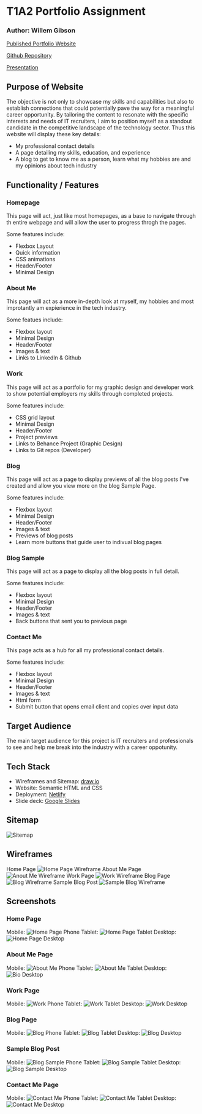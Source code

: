 # T1A2 Portfolio Assignment

### Author:  Willem Gibson

[Published Portfolio Website](https://)

[Github Repository](https://github.com/WillemGibson/T1A2_Portfolio)

[Presentation](https://www.loom.com/share/42abadca6df448dd82002d100abcc8f8?sid=6dde876e-4872-4630-8f8b-54852c65d2ca)

## Purpose of Website
The objective is not only to showcase my skills and capabilities but also to establish connections that could potentially pave the way for a meaningful career opportunity. By tailoring the content to resonate with the specific interests and needs of IT recruiters, I aim to position myself as a standout candidate in the competitive landscape of the technology sector. Thus this website will display these key details:

- My professional contact details
- A page detailing my skills, education, and experience
- A blog to get to know me as a person, learn what my hobbies are and my opinions about tech industry

## Functionality / Features
### Homepage
This page will act, just like most homepages, as a base to navigate through th entire webpage and will allow the user to progress throgh the pages.

Some features include:
- Flexbox Layout
- Quick information
- CSS animations
- Header/Footer
- Minimal Design
### About Me
This page will act as a more in-depth look at myself, my hobbies and most improtantly am expierience in the tech industry.

Some featues include:
- Flexbox layout
- Minimal Design
- Header/Footer
- Images & text
- Links to LinkedIn & Github

### Work
This page will act as a portfolio for my graphic design and developer work to show potential employers my skills through completed projects.

Some features include:
- CSS grid layout
- Minimal Design
- Header/Footer
- Project previews
- Links to Behance Project (Graphic Design)
- Links to Git repos (Developer)

### Blog
This page will act as a page to display previews of all the blog posts I've created and allow you view more on the blog Sample Page.

Some features include:
- Flexbox layout
- Minimal Design
- Header/Footer
- Images & text
- Previews of blog posts
- Learn more buttons that guide user to indivual blog pages

### Blog Sample
This page will act as a page to display all the blog posts in full detail.

Some features include:
- Flexbox layout
- Minimal Design
- Header/Footer
- Images & text
- Back buttons that sent you to previous page

### Contact Me
This page acts as a hub for all my professional contact details.

Some features include:
- Flexbox layout
- Minimal Design
- Header/Footer
- Images & text
- Html form
- Submit button that opens email client and copies over input data

## Target Audience
The main target audience for this project is IT recruiters and professionals to see and help me break into the industry with a career oppotunity.

## Tech Stack

* Wireframes and Sitemap: [draw.io](https://app.diagrams.net/)
* Website: Semantic HTML and CSS
* Deployment: [Netlify](https://www.netlify.com/)
* Slide deck: [Google Slides](https://docs.google.com/presentation/create/)

## Sitemap

![Sitemap](docs/Sitemap/sitemap.png "Sitemap")

## Wireframes

Home Page
![Home Page Wireframe](docs/Wireframes/Home%20-%20Desktop.png "Home Page Wireframe")
About Me Page
![Anout Me Wireframe](docs/Wireframes/About%20Me%20-%20Desktop.png "About Me Page Wireframe")
Work Page
![Work Wireframe](docs/Wireframes/Work%20-%20Desktop.png "Work Wireframe")
Blog Page
![Blog Wireframe](docs/Wireframes/Blog%20Page%20-%20Desktop.png "Blog Wireframe")
Sample Blog Post
![Sample Blog Wireframe](docs/Wireframes/Blog%20Posts%20-%20Desktop.png "Sample Blog Wireframe")


## Screenshots

### Home Page

Mobile:
![Home Page Phone](docs/Screenshots/SS_Home-Mobile.png "Home Page Phone")
Tablet:
![Home Page Tablet](docs/Screenshots/SS_Home-Tablet.png "Home Page Tablet")
Desktop:
![Home Page Desktop](docs/Screenshots/SS_Home-Desktop.png "Home Page Desktop")

### About Me Page

Mobile:
![About Me Phone](docs/Screenshots/SS_AboutMe-Mobile.png "About Me Phone")
Tablet:
![About Me Tablet](docs/Screenshots/SS_AboutMe-Tablet.png "About Me Tablet")
Desktop:
![Bio Desktop](docs/Screenshots/SS_AboutMe-Desktop.png "About Me Desktop")

### Work Page

Mobile:
![Work Phone](docs/Screenshots/SS_Work-Mobile.png "Work Phone")
Tablet:
![Work Tablet](docs/Screenshots/SS_Work-Tablet.png "Work Tablet")
Desktop:
![Work Desktop](docs/Screenshots/SS_Work-Desktop.png "Work Desktop")

### Blog Page

Mobile:
![Blog Phone](docs/Screenshots/SS_Blog-Mobile.png "Blog Phone")
Tablet:
![Blog Tablet](docs/Screenshots/SS_Blog-Tablet.png "Blog Tablet")
Desktop:
![Blog Desktop](docs/Screenshots/SS_Blog-Desktop.png "Blog Desktop")

### Sample Blog Post

Mobile:
![Blog Sample Phone](docs/Screenshots/SS_BlogSample-Mobile.png "Blog Sample Phone")
Tablet:
![Blog Sample Tablet](docs/Screenshots/SS_BlogSample-Tablet.png "Blog Sample Tablet")
Desktop:
![Blog Sample Desktop](docs/Screenshots/SS_BlogSample-Desktop.png "Blog Sample Desktop")

### Contact Me Page

Mobile:
![Contact Me Phone](docs/Screenshots/SS_ContactMe-Mobile.png "Contact Me Phone")
Tablet:
![Contact Me Tablet](docs/Screenshots/SS_ContactMe-Tablet.png "Contact Me Tablet")
Desktop:
![Contact Me Desktop](docs/Screenshots/SS_ContactMe-Desktop.png "Contact Me Desktop")